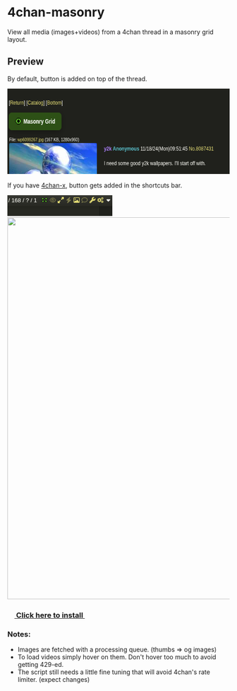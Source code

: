 # 4chan-masonry
View all media (images+videos) from a 4chan thread in a masonry grid layout.

## Preview
By default, button is added on top of the thread.

<img src="preview/preview1.png" width="633" height="193">

If you have [4chan-x](https://github.com/ccd0/4chan-x), button gets added in the shortcuts bar.

<img src="preview/preview3.png" width="238" height="47">

<img src="preview/preview2.gif" width="743" height="864">


### [<img src="preview/4chan-masonry.ico" width="16" height="16"> Click here to install <img src="preview/4chan-masonry.ico" width="16" height="16">](https://github.com/0000xFFFF/4chan-masonry/raw/refs/heads/master/4chan-masonry.user.js)

### Notes:
* Images are fetched with a processing queue. (thumbs => og images)
* To load videos simply hover on them. Don't hover too much to avoid getting 429-ed.
* The script still needs a little fine tuning that will avoid 4chan's rate limiter. (expect changes)
